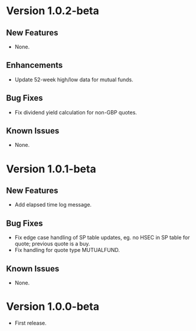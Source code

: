 # Version 1.0.2-beta

## New Features
* None.

## Enhancements
* Update 52-week high/low data for mutual funds.

## Bug Fixes
* Fix dividend yield calculation for non-GBP quotes.

## Known Issues
* None.

# Version 1.0.1-beta

## New Features
* Add elapsed time log message.

## Bug Fixes
* Fix edge case handling of SP table updates, eg. no HSEC in SP table for quote; previous quote is a buy.
* Fix handling for quote type MUTUALFUND.

## Known Issues
* None.

# Version 1.0.0-beta
* First release.